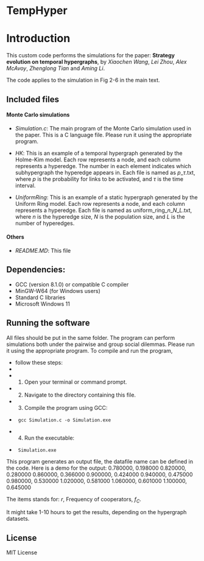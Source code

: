 # TempHyper

# Introduction

This custom code performs the simulations for the paper: **Strategy evolution on temporal hypergraphs**, by *Xiaochen Wang*, *Lei Zhou*, *Alex McAvoy*, *Zhenglong Tian* and *Aming Li*. 

The code applies to the simulation in Fig 2-6 in the main text.

## Included files

#### Monte Carlo simulations
- *Simulation.c*: The main program of the Monte Carlo simulation used in the paper. This is a C language file. Please run it using the appropriate program. 
- *HK*: This is an example of a temporal hypergraph generated by the Holme-Kim model. Each row represents a node, and each column represents a hyperedge. The number in each element indicates which subhypergraph the hyperedge appears in. Each file is named as $p$_$\tau$.txt, where $p$ is the probability for links to be activated, and $\tau$ is the time interval.

- *UniformRing*: This is an example of a static hypergraph generated by the Uniform Ring model. Each row represents a node, and each column represents a hyperedge. Each file is named as uniform_ring\_$n$\_$N$\_$L$.txt, where $n$ is the hyperedge size, $N$ is the population size, and $L$ is the number of hyperedges.

#### Others

- *README.MD*: This file 


## Dependencies:

- GCC (version 8.1.0) or compatible C compiler
- MinGW-W64 (for Windows users)
- Standard C libraries 
- Microsoft Windows 11

## Running the software

All files should be put in the same folder. 
The program can perform simulations both under the pairwise and group social dilemmas. Please run it using the appropriate program. To compile and run the program,
 * follow these steps:
 *
 * 1. Open your terminal or command prompt.
 * 2. Navigate to the directory containing this file.
 * 3. Compile the program using GCC:
 *      gcc Simulation.c -o Simulation.exe
 * 4. Run the executable:
 *      Simulation.exe  


This program generates an output file, the datafile name can be defined in the code. 
Here is a demo for the output:
0.780000, 0.198000
0.820000, 0.280000
0.860000, 0.366000
0.900000, 0.424000
0.940000, 0.475000
0.980000, 0.530000
1.020000, 0.581000
1.060000, 0.601000
1.100000, 0.645000

The items stands for: $r$, Frequency of cooperators, $f_C$.

It might take 1-10 hours to get the results, depending on the hypergraph datasets.

## License

MIT License
